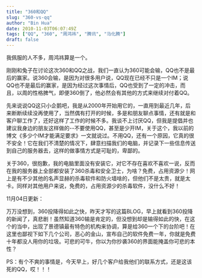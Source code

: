 ```yaml
---
title: "360和QQ"
slug: "360-vs-qq"
author: "Bin Hua"
date: 2010-11-03T06:07:49Z
tags: ["QQ", "360", "周鸿祎", "腾讯", "马化腾"]
draft: false
---
```


我佩服的人不多，周鸿祎算是一个。

刚刚和兔子在讨论这次360和QQ之战，我们一直认为360可能会输，QQ也不是最后的赢家。说360会输，是因为对很多用户说，QQ现在已经不只是一个IM；说QQ也不是最后的赢家，是因为经过这次事情后，QQ也受到了一定的冲击，而且，以周的性格脾气，即便360倒了，他必然会有其他的方式来继续对付着QQ。

先来说说QQ这只小企鹅吧，我是从2000年开始用它的，一直用到最近几年，后来断断续续没再使用了，当然偶有打开的时候，多是和朋友聊点事情，还有就是和客户聊工作了，还好这样了工作的时候不多。我谈不上讨厌QQ，但我是提倡并也建议我身边的朋友这样做的--不要使用QQ，甚至是少开IM，关于这个，我以前的博文《多少个IM才能满足要求》一文就说过。不用QQ，还有一个原因，它真的很不安全！它在我们不清楚的情况下，肆意扫描我们的电脑，并记录下一些信息传送到自己的服务器去，这样的做事情方式是可耻的，卑鄙的。

关于360，很抱歉，我的电脑里面没有安装它，对它不存在喜欢不喜欢一说，反而在我的服务器上全部都安装了360杀毒和安全卫士，为啥？免费，占用资源少！网上是有不少其他的名声显赫的杀毒软件和防火墙啥的，但他们不是太贵，就是太卡。同样对其他用户来说，免费的，占用资源少的杀毒软件，没什么不好！

11月04日更新：

万万没想到，360投降得如此之快，昨天才写的这篇BLOG，早上就看到360投降的新闻了，真悲剧！虽然知道360输是肯定的，但没想到却是输得如此的快，在这个的当中，出现了景德镇最有特色的机构来协调，算是给360一个下的台阶吧！在这里也鄙视下如下几个公司，恶心的金山，宣布自己的软件免费一年，你就是免费十年都没人用你的垃圾。可悲的可牛，你以为你抄袭360的界面能掩盖你可悲的本性？

PS：有个不爽的事情是，今天早上，好几个客户给我他们的联系方式，还是这该死的QQ，哎！！！

